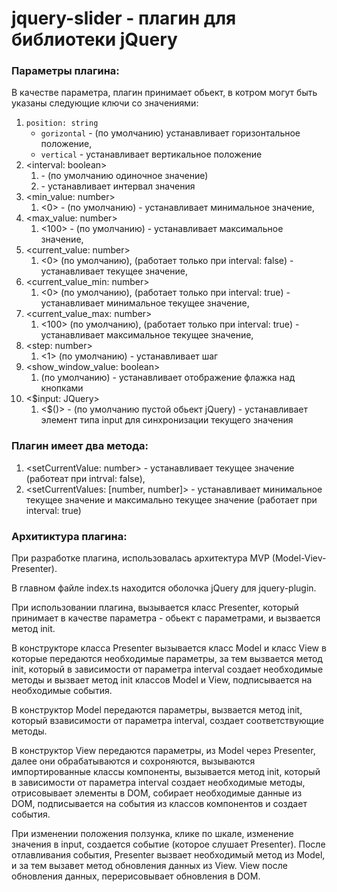 # jquery-slider - плагин для библиотеки jQuery

### Параметры плагина:
В качестве параметра, плагин принимает обьект, в котром могут быть указаны следующие ключи со значениями: 
1. `position: string`
    - `gorizontal` - (по умолчанию) устанавливает горизонтальное положение,
    - `vertical` - устанавливает вертикальное положение
2. <interval: boolean>
    1. <false> - (по умолчанию одиночное значение)
    2. <true> - устанавливает интервал значения
3. <min_value: number>
    1. <0> - (по умолчанию) - устанавливает минимальное значение,
4. <max_value: number>
    1. <100> - (по умолчанию) - устанавливает максимальное значение,
5. <current_value: number>
    1. <0> (по умолчанию), (работает только при interval: false) - устанавливает текущее значение,
6. <current_value_min: number>
    1. <0> (по умолчанию), (работает только при interval: true) - устанавливает минимальное текущее значение,
7. <current_value_max: number>
    1. <100> (по умолчанию), (работает только при interval: true) - устанавливает максимальное текущее значение,
8. <step: number>
    1. <1> (по умолчанию) - устанавливает шаг
9. <show_window_value: boolean>
    1. <false> (по умолчанию) - устанавливает отображение флажка над кнопками
10. <$input: JQuery>
    1. <$()> - (по умолчанию пустой обьект jQuery) - устанавливает элемент типа input для синхронизации текущего значения

### Плагин имеет два метода:
1. <setCurrentValue: number> - устанавливает текущее значение (работеат при intrval: false),
2. <setCurrentValues: [number, number]> - устанавливает минимальное текущее значение и максимально текущее значение (работает при interval: true)

### Архитиктура плагина:
При разработке плагина, использовалась архитектура MVP (Model-Viev-Presenter).

В главном файле index.ts находится оболочка jQuery для jquery-plugin.

При использовании плагина, вызывается класс Presenter, который принимает в качестве параметра - обьект с параметрами, и вызвается метод init.

В конструкторе класса Presenter вызывается класс Model и класс View в которые передаются необходимые параметры, за тем вызвается метод init, который в зависимости от параметра interval создает необходимые методы и вызвает метод init классов Model и View, подписывается на необходимые события.

В конструктор Model передаются параметры, вызвается метод init, который взависимости от параметра interval, создает соответствующие методы.

В конструктор View передаются параметры, из Model через Presenter, далее они обрабатываются и сохроняются, вызываются импортированные классы компоненты, вызывается метод init, который в зависимости от параметра interval создает необходимые методы, отрисовывает элементы в DOM, собирает необходимые данные из DOM, подписывается на события из классов компонентов и создает события.

При изменении положения ползунка, клике по шкале, изменение значения в input, создается событие (которое слушает Presenter).
После отлавливания события, Presenter вызвает необходимый метод из Model, и за тем вызавет метод обновления данных из View.
View после обновления данных, перерисовывает обновления в DOM.